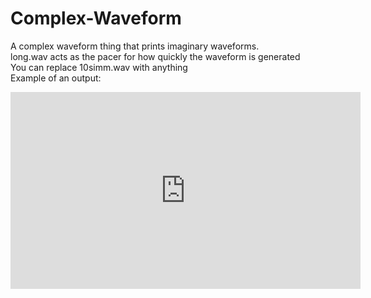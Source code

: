 # Complex-Waveform
A complex waveform thing that prints imaginary waveforms. <br/>
long.wav acts as the pacer for how quickly the waveform is generated <br/>
You can replace 10simm.wav with anything <br/>
Example of an output:<br/>
<iframe width="560" height="315" src="https://www.youtube.com/embed/fnHsQWWQ50U" frameborder="0" allow="accelerometer; autoplay; encrypted-media; gyroscope; picture-in-picture" allowfullscreen></iframe>
